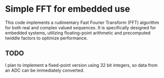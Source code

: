 # Simple FFT for embedded use

This code implements a rudimentary Fast Fourier Transform (FFT) algorithm for both real and complex valued sequences. It is specifically designed for embedded systems, utilizing floating-point arithmetic and precomputed twiddle factors to optimize performance.

## TODO

I plan to implement a fixed-point version using 32 bit integers, so data from an ADC can be immediately converted.